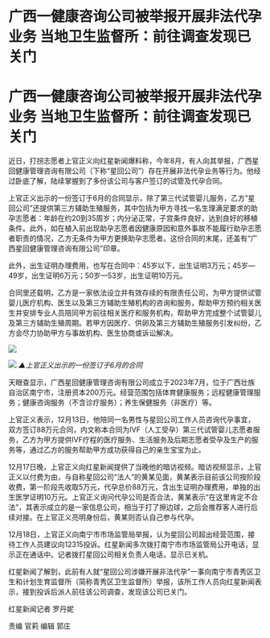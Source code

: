 # 广西一健康咨询公司被举报开展非法代孕业务 当地卫生监督所：前往调查发现已关门

# 广西一健康咨询公司被举报开展非法代孕业务 当地卫生监督所：前往调查发现已关门

近日，打拐志愿者上官正义向红星新闻爆料称，今年8月，有人向其举报，广西星回健康管理咨询有限公司（下称“星回公司”）存在开展非法代孕业务等行为。他经过卧底了解，陆续掌握到了多份该公司与客户签订的试管及代孕合同。

上官正义出示的一份签订于6月的合同显示，除了第三代试管婴儿服务，乙方“星回公司”还提供第三方辅助生殖服务，其中包括为甲方寻找一名生理满足要求的助孕志愿者：年龄在约20到35周岁；内分泌正常，子宫条件良好，达到良好的移植条件。此外，如在植入前出现助孕志愿者因健康原因和意外事故不能履行助孕志愿者职责的情况，乙方无条件为甲方更换助孕志愿者。这份合同的末尾，还盖有“广西星回健康管理咨询有限公司”印章。

此外，出生证明办理费用，也写在合同中：45岁以下，出生证明3万元；45岁—49岁，出生证明6万元；50岁—53岁，出生证明10万元。

合同里还载明，乙方是一家依法设立并有效存续的有限责任公司，为甲方提供试管婴儿医疗机构、医生以及第三方辅助生殖机构的咨询和服务，帮助甲方预约相关医生并安排专业人员陪同甲方前往相关医疗和服务机构，帮助甲方完成整个试管婴儿及第三方辅助生殖周期。若甲方因医疗、供卵及第三方辅助生殖服务引发纠纷，乙方会尽力协助甲方与事故机构、医生协商或诉讼解决。

![](https://inews.gtimg.com/om_bt/OGaSOdrZ7V49KdlVKk0lZWET5DbcGnQt8lzMgBeQQNyE0AA/1000)

![](https://inews.gtimg.com/om_bt/Os2LJQB9ATxRPtDAP9HP_O2dIld94lZNmKLKD1kRN71NwAA/1000)
_▲上官正义出示的一份签订于6月的合同_

天眼查显示，广西星回健康管理咨询有限公司成立于2023年7月，位于广西壮族自治区南宁市，注册资本200万元。经营范围包括体育健康服务；远程健康管理服务；健康咨询服务（不含诊疗服务）；养生保健服务（非医疗）等。

上官正义表示，12月13日，他陪同一名男性与星回公司工作人员咨询代孕事宜，双方签订88万元合同，内文称本合同为IVF（人工受孕）第三代试管婴儿志愿者服务，乙方为甲方提供IVF疗程的医疗服务、生活服务及后期志愿者受孕及生产的服务等，通过乙方的服务帮助甲方成功获得自己的亲生宝宝为止。

12月17日晚，上官正义向红星新闻提供了当晚他的暗访视频。暗访视频显示，上官正义以付费为由，与自称星回公司“法人”的黄某见面，黄某表示目前该公司按阶段收费，第一阶段先收取5万元，代孕总价88万元，含出生证明办理费用，单独的出生医学证明10万元。上官正义询问代孕公司是否合法，黄某表示“在这里肯定不合法”，其表示成立的是一家信息公司，相当于打了擦边球，之后会推荐客人进行后续对接。在上官正义亮明身份后，黄某则否认自己参与代孕。

12月18日，上官正义向南宁市市场监管局举报，认为星回公司超出经营范围，接待工作人员建议向12315投诉。红星新闻多次拨打南宁市市场监管局公开电话，显示正在通话中。记者拨打星回公司相关负责人电话，显示已关机。

红星新闻了解到，此前有人就“星回公司涉嫌开展非法代孕”一事向南宁市青秀区卫生和计划生育监督所（简称青秀区卫生监督所）举报，该所工作人员向红星新闻表示，接到投诉后派人前往该公司调查，发现该公司已关门。

红星新闻记者 罗丹妮

责编 官莉 编辑 郭庄

